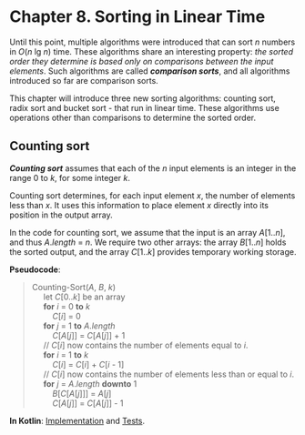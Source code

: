 Chapter 8. Sorting in Linear Time
=================================

Until this point, multiple algorithms were introduced that can sort _n_ numbers in _O_(_n_ lg _n_) time.
These algorithms share an interesting property: _the sorted order they determine is based only on comparisons between the input elements_.
Such algorithms are called **_comparison sorts_**, and all algorithms introduced so far are comparison sorts.

This chapter will introduce three new sorting algorithms: counting sort, radix sort and bucket sort - that run in linear time.
These algorithms use operations other than comparisons to determine the sorted order.

## Counting sort

**_Counting sort_** assumes that each of the _n_ input elements is an integer in the range 0 to _k_, for some integer _k_.  

Counting sort determines, for each input element _x_, the number of elements less than _x_.
It uses this information to place element _x_ directly into its position in the output array.

In the code for counting sort, we assume that the input is an array _A_\[1.._n_], and thus _A_._length_ = _n_.
We require two other arrays: the array _B_\[1.._n_] holds the sorted output, and the array _C_\[1.._k_] provides temporary working storage.


**Pseudocode**:
>Counting-Sort(_A_, _B_, _k_)  
&nbsp;&nbsp;&nbsp;&nbsp;    let _C_\[0.._k_] be an array  
&nbsp;&nbsp;&nbsp;&nbsp;    **for** _i_ = 0 **to** _k_  
&nbsp;&nbsp;&nbsp;&nbsp;&nbsp;&nbsp;&nbsp;&nbsp;        _C_\[_i_] = 0  
&nbsp;&nbsp;&nbsp;&nbsp;    **for** _j_ = 1 **to** _A_._length_  
&nbsp;&nbsp;&nbsp;&nbsp;&nbsp;&nbsp;&nbsp;&nbsp;        _C_\[_A_\[_j_]] = _C_\[_A_\[_j_]] + 1  
&nbsp;&nbsp;&nbsp;&nbsp;    // _C_\[_i_] now contains the number of elements equal to _i_.  
&nbsp;&nbsp;&nbsp;&nbsp;    **for** _i_ = 1 **to** _k_  
&nbsp;&nbsp;&nbsp;&nbsp;&nbsp;&nbsp;&nbsp;&nbsp;        _C_\[_i_] = _C_\[_i_] + _C_\[_i_ - 1]  
&nbsp;&nbsp;&nbsp;&nbsp;    // _C_\[_i_] now contains the number of elements less than or equal to _i_.  
&nbsp;&nbsp;&nbsp;&nbsp;    **for** _j_ = _A_._length_ **downto** 1  
&nbsp;&nbsp;&nbsp;&nbsp;&nbsp;&nbsp;&nbsp;&nbsp;        _B_\[_C_\[_A_\[_j_]]] = _A_\[_j_]  
&nbsp;&nbsp;&nbsp;&nbsp;&nbsp;&nbsp;&nbsp;&nbsp;        _C_\[_A_\[_j_]] = _C_\[_A_\[_j_]] - 1  


**In Kotlin**: [Implementation](../src/main/kotlin/chapter08/CountingSort.kt) and [Tests](../src/test/kotlin/chapter08/CountingSortTest.kt).

